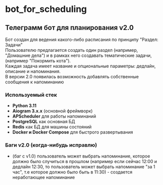 # bot_for_scheduling
## Телеграмм бот для планирования v2.0
Бот создан для ведения какого-либо расписания
по принципу "Раздел: Задачи"<br>
Пользователю предлагается создать один раздел (например, "Домашние дела") и в рамках него создавать тематические задачи,
(например "Покормить кота").<br>
Каждая задача имеет название и опциональные параметры: дедлайн, описание и напоминания.<br>
В версии 2.0 появилась возможность добавлять собственные сообщения к напоминанию

### Используемый стек
* **Python 3.11**
* **Aiogram 3.x.x** (основной фреймворк)
* **APScheduler** для работы напоминаний
* **PostgreSQL** как основная БД
* **Redis** как БД для машины состояний
* **Docker и Docker Compose** для быстрого развертывания

### Баги v2.0 (когда-нибудь исправлю)
* (баг с v1.0) пользователь может выбрать напоминание, которое должно было случиться в прошлом
(например если сейчас 12:00 и дедлайн 12:30, то пользователь может выбрать напоминание "за 1 час", 
т.е которое должно было быть в 11:30) - создается неработающее напоминание
